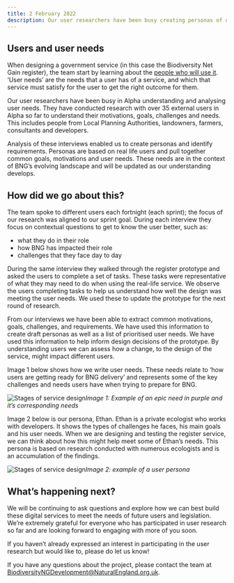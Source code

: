 ```yaml
---
title: 2 February 2022
description: Our user researchers have been busy creating personas of our users and prioritising their user needs based on contextual research and usability testing of the register prototype. 
---
```


## Users and user needs 

When designing a government service (in this case the Biodiversity Net Gain register), the team start by learning about the [people who will use it](https://www.gov.uk/service-manual/user-research/start-by-learning-user-needs). ‘User needs’ are the needs that a user has of a service, and which that service must satisfy for the user to get the right outcome for them. 

Our user researchers have been busy in Alpha understanding and analysing user needs. They have conducted research with over 35 external users in Alpha so far to understand their motivations, goals, challenges and needs. This includes people from Local Planning Authorities, landowners, farmers, consultants and developers. 

Analysis of these interviews enabled us to create personas and identify requirements. Personas are based on real life users and pull together common goals, motivations and user needs. These needs are in the context of BNG’s evolving landscape and will be updated as our understanding develops.  

## How did we go about this? 

The team spoke to different users each fortnight (each sprint); the focus of our research was aligned to our sprint goal. During each interview they focus on contextual questions to get to know the user better, such as: 

* what they do in their role 
* how BNG has impacted their role 
* challenges that they face day to day 

During the same interview they walked through the register prototype and asked the users to complete a set of tasks. These tasks were representative of what they may need to do when using the real-life service. We observe the users completing tasks to help us understand how well the design was meeting the user needs.  We used these to update the prototype for the next round of research.  

From our interviews we have been able to extract common motivations, goals, challenges, and requirements. We have used this information to create draft personas as well as a list of prioritised user needs. We have used this information to help inform design decisions of the prototype. By understanding users we can assess how a change, to the design of the service, might impact different users.   

Image 1 below shows how we write user needs. These needs relate to ‘how users are getting ready for BNG delivery’ and represents some of the key challenges and needs users have when trying to prepare for BNG.

![Stages of service design](/2022-02-02-image-1.png)*Image 1: Example of an epic need in purple and it’s corresponding needs*

Image 2 below is our persona, Ethan. Ethan is a private ecologist who works with developers. It shows the types of challenges he faces, his main goals and his user needs. When we are designing and testing the register service, we can think about how this might help meet some of Ethan’s needs. This persona is based on research conducted with numerous ecologists and is an accumulation of the findings. 

![Stages of service design](/2021-11-01-image-1.jpeg)*Image 2: example of a user persona*

## What’s happening next?  

We will be continuing to ask questions and explore how we can best build these digital services to meet the needs of future users and legislation. We’re extremely grateful for everyone who has participated in user research so far and are looking forward to engaging with more of you soon.  

If you haven’t already expressed an interest in participating in the user research but would like to, please do let us know! 

If you have any questions about the project, please contact the team at <BiodiversityNGDevelopment@NaturalEngland.org.uk>.